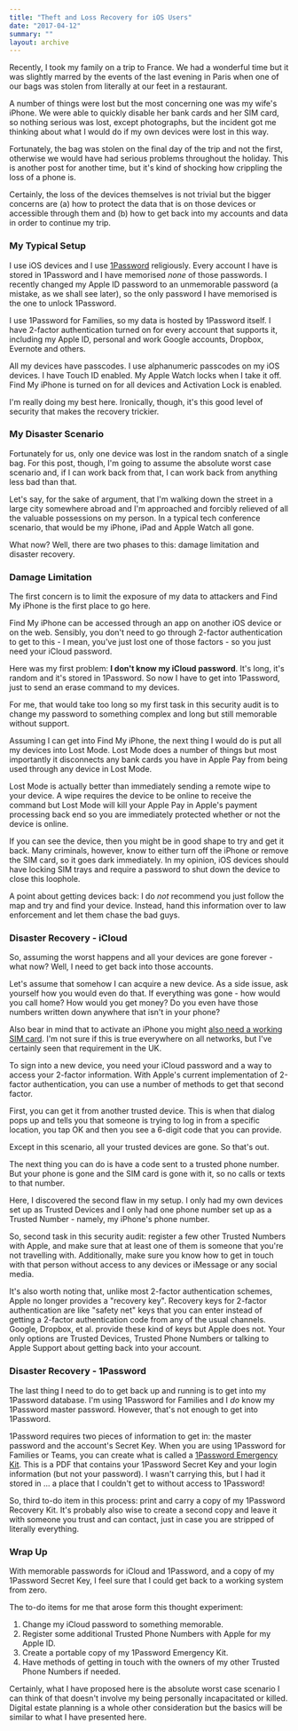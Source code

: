 ```yaml
---
title: "Theft and Loss Recovery for iOS Users"
date: "2017-04-12"
summary: ""
layout: archive
---
```


Recently, I took my family on a trip to France. We had a wonderful time but it was slightly marred by the events of the last evening in Paris when one of our bags was stolen from literally at our feet in a restaurant.

A number of things were lost but the most concerning one was my wife's iPhone. We were able to quickly disable her bank cards and her SIM card, so nothing serious was lost, except photographs, but the incident got me thinking about what I would do if my own devices were lost in this way.

Fortunately, the bag was stolen on the final day of the trip and not the first, otherwise we would have had serious problems throughout the holiday. This is another post for another time, but it's kind of shocking how crippling the loss of a phone is.

Certainly, the loss of the devices themselves is not trivial but the bigger concerns are (a) how to protect the data that is on those devices or accessible through them and (b) how to get back into my accounts and data in order to continue my trip.

### My Typical Setup

I use iOS devices and I use [1Password](http://1password.com) religiously. Every account I have is stored in 1Password and I have memorised _none_ of those passwords. I recently changed my Apple ID password to an unmemorable password (a mistake, as we shall see later), so the only password I have memorised is the one to unlock 1Password.

I use 1Password for Families, so my data is hosted by 1Password itself. I have 2-factor authentication turned on for every account that supports it, including my Apple ID, personal and work Google accounts, Dropbox, Evernote and others.

All my devices have passcodes. I use alphanumeric passcodes on my iOS devices. I have Touch ID enabled. My Apple Watch locks when I take it off. Find My iPhone is turned on for all devices and Activation Lock is enabled.

I'm really doing my best here. Ironically, though, it's this good level of security that makes the recovery trickier.

### My Disaster Scenario

Fortunately for us, only one device was lost in the random snatch of a single bag. For this post, though, I'm going to assume the absolute worst case scenario and, if I can work back from that, I can work back from anything less bad than that.

Let's say, for the sake of argument, that I'm walking down the street in a large city somewhere abroad and I'm approached and forcibly relieved of all the valuable possessions on my person. In a typical tech conference scenario, that would be my iPhone, iPad and Apple Watch all gone.

What now? Well, there are two phases to this: damage limitation and disaster recovery.

### Damage Limitation

The first concern is to limit the exposure of my data to attackers and Find My iPhone is the first place to go here.

Find My iPhone can be accessed through an app on another iOS device or on the web. Sensibly, you don't need to go through 2-factor authentication to get to this - I mean, you've just lost one of those factors - so you just need your iCloud password.

Here was my first problem: **I don't know my iCloud password**. It's long, it's random and it's stored in 1Password. So now I have to get into 1Password, just to send an erase command to my devices.

For me, that would take too long so my first task in this security audit is to change my password to something complex and long but still memorable without support.

Assuming I can get into Find My iPhone, the next thing I would do is put all my devices into Lost Mode. Lost Mode does a number of things but most importantly it disconnects any bank cards you have in Apple Pay from being used through any device in Lost Mode.

Lost Mode is actually better than immediately sending a remote wipe to your device. A wipe requires the device to be online to receive the command but Lost Mode will kill your Apple Pay in Apple's payment processing back end so you are immediately protected whether or not the device is online.

If you can see the device, then you might be in good shape to try and get it back. Many criminals, however, know to either turn off the iPhone or remove the SIM card, so it goes dark immediately. In my opinion, iOS devices should have locking SIM trays and require a password to shut down the device to close this loophole.

A point about getting devices back: I do _not_ recommend you just follow the map and try and find your device. Instead, hand this information over to law enforcement and let them chase the bad guys.

### Disaster Recovery - iCloud

So, assuming the worst happens and all your devices are gone forever - what now? Well, I need to get back into those accounts.

Let's assume that somehow I can acquire a new device. As a side issue, ask yourself how you would even do that. If everything was gone - how would you call home? How would you get money? Do you even have those numbers written down anywhere that isn't in your phone?

Also bear in mind that to activate an iPhone you might [also need a working SIM card](https://support.apple.com/en-gb/HT201407). I'm not sure if this is true everywhere on all networks, but I've certainly seen that requirement in the UK.

To sign into a new device, you need your iCloud password and a way to access your 2-factor information. With Apple's current implementation of 2-factor authentication, you can use a number of methods to get that second factor.

First, you can get it from another trusted device. This is when that dialog pops up and tells you that someone is trying to log in from a specific location, you tap OK and then you see a 6-digit code that you can provide.

Except in this scenario, all your trusted devices are gone. So that's out.

The next thing you can do is have a code sent to a trusted phone number. But your phone is gone and the SIM card is gone with it, so no calls or texts to that number.

Here, I discovered the second flaw in my setup. I only had my own devices set up as Trusted Devices and I only had one phone number set up as a Trusted Number - namely, my iPhone's phone number.

So, second task in this security audit: register a few other Trusted Numbers with Apple, and make sure that at least one of them is someone that you're not travelling with. Additionally, make sure you know how to get in touch with that person without access to any devices or iMessage or any social media.

It's also worth noting that, unlike most 2-factor authentication schemes, Apple no longer provides a "recovery key". Recovery keys for 2-factor authentication are like "safety net" keys that you can enter instead of getting a 2-factor authentication code from any of the usual channels. Google, Dropbox, et al. provide these kind of keys but Apple does not. Your only options are Trusted Devices, Trusted Phone Numbers or talking to Apple Support about getting back into your account.

### Disaster Recovery - 1Password

The last thing I need to do to get back up and running is to get into my 1Password database. I'm using 1Password for Families and I _do_ know my 1Password master password. However, that's not enough to get into 1Password.

1Password requires two pieces of information to get in: the master password and the account's Secret Key. When you are using 1Password for Families or Teams, you can create what is called a [1Password Emergency Kit](https://support.1password.com/emergency-kit/). This is a PDF that contains your 1Password Secret Key and your login information (but not your password). I wasn't carrying this, but I had it stored in ... a place that I couldn't get to without access to 1Password!

So, third to-do item in this process: print and carry a copy of my 1Password Recovery Kit. It's probably also wise to create a second copy and leave it with someone you trust and can contact, just in case you are stripped of literally everything.

### Wrap Up

With memorable passwords for iCloud and 1Password, and a copy of my 1Password Secret Key, I feel sure that I could get back to a working system from zero.

The to-do items for me that arose form this thought experiment:

1. Change my iCloud password to something memorable.
2. Register some additional Trusted Phone Numbers with Apple for my Apple ID.
3. Create a portable copy of my 1Password Emergency Kit.
4. Have methods of getting in touch with the owners of my other Trusted Phone Numbers if needed.

Certainly, what I have proposed here is the absolute worst case scenario I can think of that doesn't involve my being personally incapacitated or killed. Digital estate planning is a whole other consideration but the basics will be similar to what I have presented here.
